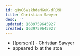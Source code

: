 ```yaml
---
id: qHyO6VskhdaMGuK-dRJ9H
title: Christian Sawyer
desc: ''
updated: 1639759645927
created: 1639759645927
---
```



- [[person]] - Christian Sawyer
- appeared 1x at the stoa
